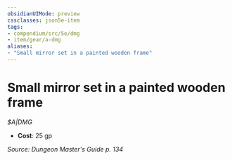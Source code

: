 ```yaml
---
obsidianUIMode: preview
cssclasses: json5e-item
tags:
- compendium/src/5e/dmg
- item/gear/a-dmg
aliases: 
- "Small mirror set in a painted wooden frame"
---
```

# Small mirror set in a painted wooden frame
*$A|DMG*  

- **Cost**: 25 gp

*Source: Dungeon Master's Guide p. 134*